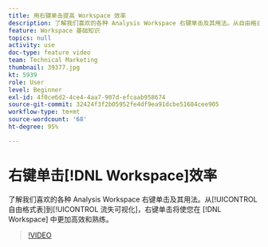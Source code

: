 ```yaml
---
title: 用右键单击提高 Workspace 效率
description: 了解我们喜欢的各种 Analysis Workspace 右键单击及其用法。从自由格式表到流失可视化图表，右键单击操作可以让您更高效、更熟练地在工作区中进行操作。
feature: Workspace 基础知识
topics: null
activity: use
doc-type: feature video
team: Technical Marketing
thumbnail: 39377.jpg
kt: 5939
role: User
level: Beginner
exl-id: 4f0ce6d2-4ce4-4aa7-907d-efcaab958674
source-git-commit: 32424f3f2b05952fe4df9ea91dcbe51684cee905
workflow-type: tm+mt
source-wordcount: '68'
ht-degree: 95%

---
```


# 右键单击[!DNL Workspace]效率

了解我们喜欢的各种 Analysis Workspace 右键单击及其用法。从[!UICONTROL 自由格式表]到[!UICONTROL 流失可视化]，右键单击将使您在 [!DNL Workspace] 中更加高效和熟练。

>[!VIDEO](https://video.tv.adobe.com/v/39377/?quality=12&learn=on)
